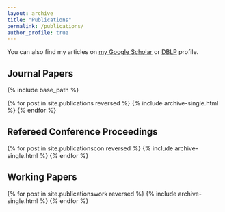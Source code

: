 ```yaml
---
layout: archive
title: "Publications"
permalink: /publications/
author_profile: true
---
```


You can also find my articles on <a href="https://scholar.google.com/citations?user=f9KXxU0AAAAJ" target="_blank">my Google Scholar</a> or <a href="https://dblp.org/pid/129/8960.html" target="_blank">DBLP</a> profile.
 
Journal Papers
------
{% include base_path %}

{% for post in site.publications reversed %}
  {% include archive-single.html %}
{% endfor %}


Refereed Conference Proceedings
------
{% for post in site.publicationscon reversed %}
  {% include archive-single.html %}
{% endfor %}

Working Papers
------
{% for post in site.publicationswork reversed %}
  {% include archive-single.html %}
{% endfor %}
